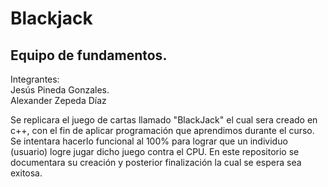 # Blackjack
<h2>Equipo de fundamentos.  </h2>
       
Integrantes:  
Jesús Pineda Gonzales.       
Alexander Zepeda Díaz     
  
Se replicara el juego de cartas llamado "BlackJack" el cual sera creado en c++, con el fin de aplicar programación que aprendimos durante el curso. Se intentara hacerlo funcional al 100% para lograr que un individuo (usuario) logre jugar dicho juego contra el CPU. En este repositorio se documentara su creación y posterior finalización la cual se espera sea exitosa.
